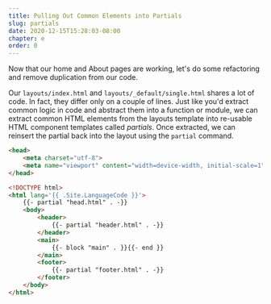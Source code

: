 ```yaml
---
title: Pulling Out Common Elements into Partials
slug: partials
date: 2020-12-15T15:28:03-08:00
chapter: e
order: 0
---
```


Now that our home and About pages are working, let's do some refactoring and remove duplication from our code.

Our `layouts/index.html` and `layouts/_default/single.html` shares a lot of code. In fact, they differ only on a couple of lines. Just like you'd extract common logic in code and abstract them into a function or module, we can extract common HTML elements from the layouts template into re-usable HTML component templates called _partials_. Once extracted, we can reinsert the partial back into the layout using the `partial` command.

```html
<head>
    <meta charset="utf-8">
    <meta name="viewport" content="width=device-width, initial-scale=1">
</head>
```


```html
<!DOCTYPE html>​
<html lang='{{ .Site.LanguageCode }}'>
    {{- partial "head.html" . -}}
    <body>
        <header>
            {{- partial "header.html" . -}}
        </header>
        <main​>
            {{- block "main" . }}{{- end }}
        </main>
        <footer>
            {{- partial "footer.html" . -}}
        </footer>
    </body>
</html>
```
